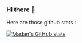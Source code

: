 ### Hi there 👋

Here are those github stats :

[![Madan's GitHub stats](https://github-readme-stats.vercel.app/api?username=madanbhandari)](https://github.com/madanbhandari)


<!--
**MadanBhandari/MadanBhandari** is a ✨ _special_ ✨ repository because its `README.md` (this file) appears on your GitHub profile.

Here are some ideas to get you started:

- 🔭 I’m currently working on ...
- 🌱 I’m currently learning ...
- 👯 I’m looking to collaborate on ...
- 🤔 I’m looking for help with ...
- 💬 Ask me about ...
- 📫 How to reach me: ...
- 😄 Pronouns: ...
- ⚡ Fun fact: ...
-->
